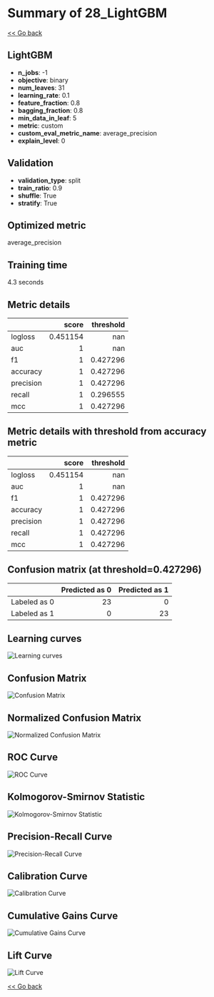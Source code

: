 # Summary of 28_LightGBM

[<< Go back](../README.md)


## LightGBM
- **n_jobs**: -1
- **objective**: binary
- **num_leaves**: 31
- **learning_rate**: 0.1
- **feature_fraction**: 0.8
- **bagging_fraction**: 0.8
- **min_data_in_leaf**: 5
- **metric**: custom
- **custom_eval_metric_name**: average_precision
- **explain_level**: 0

## Validation
 - **validation_type**: split
 - **train_ratio**: 0.9
 - **shuffle**: True
 - **stratify**: True

## Optimized metric
average_precision

## Training time

4.3 seconds

## Metric details
|           |    score |   threshold |
|:----------|---------:|------------:|
| logloss   | 0.451154 |  nan        |
| auc       | 1        |  nan        |
| f1        | 1        |    0.427296 |
| accuracy  | 1        |    0.427296 |
| precision | 1        |    0.427296 |
| recall    | 1        |    0.296555 |
| mcc       | 1        |    0.427296 |


## Metric details with threshold from accuracy metric
|           |    score |   threshold |
|:----------|---------:|------------:|
| logloss   | 0.451154 |  nan        |
| auc       | 1        |  nan        |
| f1        | 1        |    0.427296 |
| accuracy  | 1        |    0.427296 |
| precision | 1        |    0.427296 |
| recall    | 1        |    0.427296 |
| mcc       | 1        |    0.427296 |


## Confusion matrix (at threshold=0.427296)
|              |   Predicted as 0 |   Predicted as 1 |
|:-------------|-----------------:|-----------------:|
| Labeled as 0 |               23 |                0 |
| Labeled as 1 |                0 |               23 |

## Learning curves
![Learning curves](learning_curves.png)
## Confusion Matrix

![Confusion Matrix](confusion_matrix.png)


## Normalized Confusion Matrix

![Normalized Confusion Matrix](confusion_matrix_normalized.png)


## ROC Curve

![ROC Curve](roc_curve.png)


## Kolmogorov-Smirnov Statistic

![Kolmogorov-Smirnov Statistic](ks_statistic.png)


## Precision-Recall Curve

![Precision-Recall Curve](precision_recall_curve.png)


## Calibration Curve

![Calibration Curve](calibration_curve_curve.png)


## Cumulative Gains Curve

![Cumulative Gains Curve](cumulative_gains_curve.png)


## Lift Curve

![Lift Curve](lift_curve.png)



[<< Go back](../README.md)
